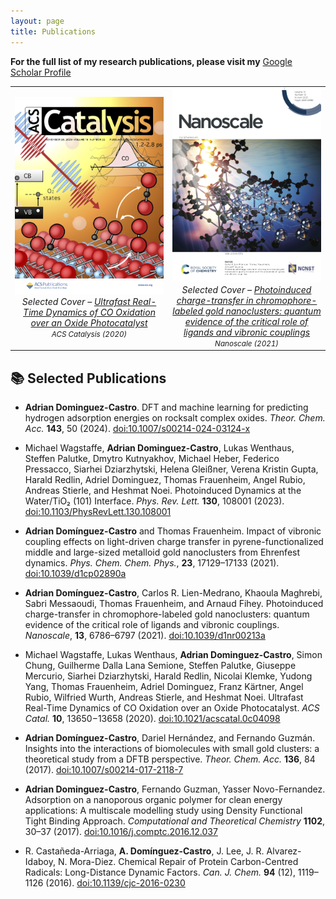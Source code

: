 ```yaml
---
layout: page
title: Publications
---
```




**For the full list of my research publications, please visit my**  [Google Scholar Profile](https://scholar.google.com/citations?user=OEWI__oAAAAJ&hl=en&oi=ao)


<table align="center">
<tr>
<td align="center" width="50%">
  <img src="images/acscatal_cover.png" alt="ACS Catalysis Journal Cover" width="300"><br>
  <em>Selected Cover – <a href="https://doi.org/10.1021/acscatal.0c04098">Ultrafast Real-Time Dynamics of CO Oxidation over an Oxide Photocatalyst</a><br><small><i>ACS Catalysis</i> (2020)</small></em>
</td>
<td align="center" width="50%">
  <img src="images/nanoscale_cover.png" alt="Nanoscale Journal Cover" width="300"><br>
  <em>Selected Cover – <a href="https://doi.org/10.1039/d1nr00213a">Photoinduced charge-transfer in chromophore-labeled gold nanoclusters: quantum evidence of the critical role of ligands and vibronic couplings</a><br><small><i>Nanoscale</i> (2021)</small></em>
</td>
</tr>
</table>




## 📚 Selected Publications

- **Adrian Dominguez-Castro**. DFT and machine learning for predicting hydrogen adsorption energies on rocksalt complex oxides. *Theor. Chem. Acc.* **143**, 50 (2024). [doi:10.1007/s00214-024-03124-x](https://doi.org/10.1007/s00214-024-03124-x)

- Michael Wagstaffe, **Adrian Dominguez-Castro**, Lukas Wenthaus, Steffen Palutke, Dmytro Kutnyakhov, Michael Heber, Federico Pressacco, Siarhei Dziarzhytski, Helena Gleißner, Verena Kristin Gupta, Harald Redlin, Adriel Dominguez, Thomas Frauenheim, Angel Rubio, Andreas Stierle, and Heshmat Noei. Photoinduced Dynamics at the Water/TiO₂ (101) Interface. *Phys. Rev. Lett.* **130**, 108001 (2023). [doi:10.1103/PhysRevLett.130.108001](https://doi.org/10.1103/PhysRevLett.130.108001)

- **Adrian Domínguez-Castro** and Thomas Frauenheim. Impact of vibronic coupling effects on light-driven charge transfer in pyrene-functionalized middle and large-sized metalloid gold nanoclusters from Ehrenfest dynamics. *Phys. Chem. Chem. Phys.*, **23**, 17129–17133 (2021). [doi:10.1039/d1cp02890a](https://doi.org/10.1039/d1cp02890a)

- **Adrian Domínguez-Castro**, Carlos R. Lien-Medrano, Khaoula Maghrebi, Sabri Messaoudi, Thomas Frauenheim, and Arnaud Fihey. Photoinduced charge-transfer in chromophore-labeled gold nanoclusters: quantum evidence of the critical role of ligands and vibronic couplings. *Nanoscale*, **13**, 6786–6797 (2021). [doi:10.1039/d1nr00213a](https://doi.org/10.1039/d1nr00213a)

- Michael Wagstaffe, Lukas Wenthaus, **Adrian Dominguez-Castro**, Simon Chung, Guilherme Dalla Lana Semione, Steffen Palutke, Giuseppe Mercurio, Siarhei Dziarzhytski, Harald Redlin, Nicolai Klemke, Yudong Yang, Thomas Frauenheim, Adriel Dominguez, Franz Kärtner, Angel Rubio, Wilfried Wurth, Andreas Stierle, and Heshmat Noei. Ultrafast Real-Time Dynamics of CO Oxidation over an Oxide Photocatalyst. *ACS Catal.* **10**, 13650−13658 (2020). [doi:10.1021/acscatal.0c04098](https://doi.org/10.1021/acscatal.0c04098)

- **Adrian Domínguez-Castro**, Dariel Hernández, and Fernando Guzmán. Insights into the interactions of biomolecules with small gold clusters: a theoretical study from a DFTB perspective. *Theor. Chem. Acc.* **136**, 84 (2017). [doi:10.1007/s00214-017-2118-7](https://doi.org/10.1007/s00214-017-2118-7)

- **Adrian Dominguez-Castro**, Fernando Guzman, Yasser Novo-Fernandez. Adsorption on a nanoporous organic polymer for clean energy applications: A multiscale modelling study using Density Functional Tight Binding Approach. *Computational and Theoretical Chemistry* **1102**, 30–37 (2017). [doi:10.1016/j.comptc.2016.12.037](https://doi.org/10.1016/j.comptc.2016.12.037)

- R. Castañeda-Arriaga, **A. Domínguez-Castro**, J. Lee, J. R. Alvarez-Idaboy, N. Mora-Diez. Chemical Repair of Protein Carbon-Centred Radicals: Long-Distance Dynamic Factors. *Can. J. Chem.* **94** (12), 1119–1126 (2016). [doi:10.1139/cjc-2016-0230](https://doi.org/10.1139/cjc-2016-0230)
